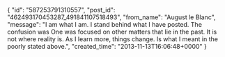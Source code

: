  {
   "id": "587253791310557",
   "post_id": "462493170453287_491841107518493",
   "from_name": "August le Blanc",
   "message": "I am what I am. I stand behind what I have posted. The confusion was One was focused on other matters that lie in the past. It is not where reality is. As I learn more, things change.  Is what I meant in the  poorly stated above.",
   "created_time": "2013-11-13T16:06:48+0000"
 }
